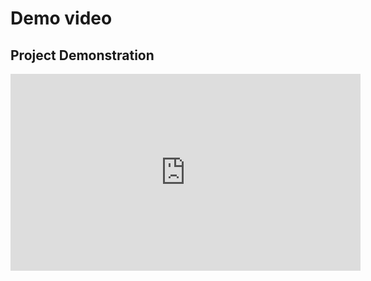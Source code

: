 # Demo video

## Project Demonstration
<iframe width="560" height="315" src="https://www.loom.com/share/6d37df5e6f674c1194d31b211847992a?sid=7ae9d4e4-b980-40e7-9aea-1a14d6db8f11" frameborder="0" allow="autoplay; encrypted-media" allowfullscreen></iframe>
